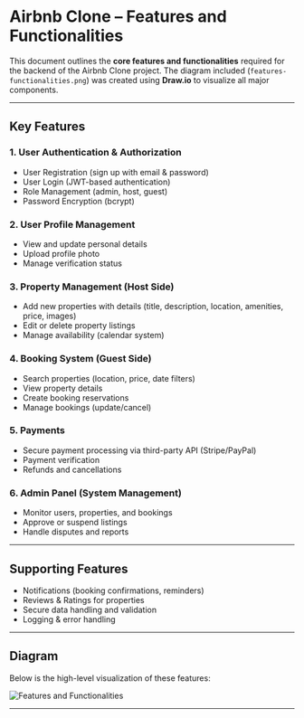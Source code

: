# Airbnb Clone – Features and Functionalities

This document outlines the **core features and functionalities** required for the backend of the Airbnb Clone project. The diagram included (`features-functionalities.png`) was created using **Draw.io** to visualize all major components.

---

## Key Features

### 1. User Authentication & Authorization

- User Registration (sign up with email & password)
- User Login (JWT-based authentication)
- Role Management (admin, host, guest)
- Password Encryption (bcrypt)

### 2. User Profile Management

- View and update personal details
- Upload profile photo
- Manage verification status

### 3. Property Management (Host Side)

- Add new properties with details (title, description, location, amenities, price, images)
- Edit or delete property listings
- Manage availability (calendar system)

### 4. Booking System (Guest Side)

- Search properties (location, price, date filters)
- View property details
- Create booking reservations
- Manage bookings (update/cancel)

### 5. Payments

- Secure payment processing via third-party API (Stripe/PayPal)
- Payment verification
- Refunds and cancellations

### 6. Admin Panel (System Management)

- Monitor users, properties, and bookings
- Approve or suspend listings
- Handle disputes and reports

---

## Supporting Features

- Notifications (booking confirmations, reminders)
- Reviews & Ratings for properties
- Secure data handling and validation
- Logging & error handling

---

## Diagram

Below is the high-level visualization of these features:

![Features and Functionalities](./features-functionalities.png)

---
